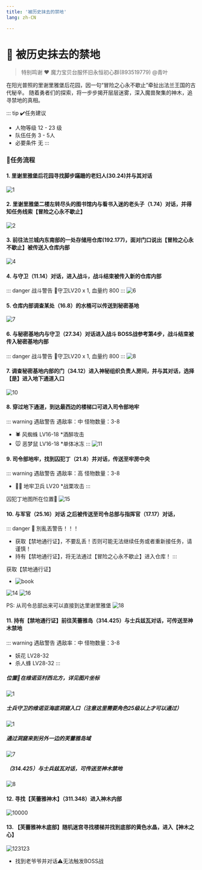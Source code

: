 ```yaml
---
title: '被历史抹去的禁地'
lang: zh-CN

---
```


# 📜 被历史抹去的禁地

<Valine />

> 特别鸣谢 ❤️ 魔力宝贝台服怀旧永恒初心群(893519779) @青叶

在阳光普照的里谢里雅堡后花园，因一句“冒险之心永不歇止”牵扯出法兰王国的古代秘辛。
随着勇者们的探索，将一步步揭开层层迷雾，深入魔兽聚集的神木，追寻禁地的真相。

::: tip ✔️任务建议
- 人物等级	12 - 23 级
- 队伍任务  3 - 5人
- 必要条件  无
:::

### 📝任务流程

#### 1. 里谢里雅堡后花园寻找脚步蹣跚的老妇人(30.24)并与其对话
![1](https://user-images.githubusercontent.com/78347270/115094976-88725780-9f5a-11eb-8662-3be77e3cf784.png)

#### 2. 里谢里雅堡二楼左转尽头的图书馆内与看书入迷的老头子（1.74）对话，并得知任务线索【冒险之心永不歇止】
![2](https://user-images.githubusercontent.com/78347270/115094960-7b556880-9f5a-11eb-81b0-2e86163c34f5.png)

#### 3. 前往法兰城内东南部的一处存储用仓库(192.177)，面对门口说出【冒险之心永不歇止】被传送入仓库内部
![4](https://user-images.githubusercontent.com/78347270/115095161-26feb880-9f5b-11eb-9b5c-40aaaebd6d86.png)

#### 4. 与守卫（11.14）对话，进入战斗，战斗结束被传入新的仓库内部
::: danger 战斗警告
👹守卫LV20 x 1, 血量约 800
:::
![6](https://user-images.githubusercontent.com/78347270/115095355-f23f3100-9f5b-11eb-942c-11557d687ddd.png)

#### 5. 仓库内部调查某处（16.8）的水桶可以传送到秘密基地
![7](https://user-images.githubusercontent.com/78347270/115095598-cd978900-9f5c-11eb-9bb7-6aa31fc32195.png)

#### 6. 与秘密基地内与守卫（27.34）对话进入战斗 BOSS战参考第4步，战斗结束被传入秘密基地内部
::: danger 战斗警告
👹守卫LV20 x 1, 血量约 800
:::
![8](https://user-images.githubusercontent.com/78347270/115095589-c40e2100-9f5c-11eb-8fa7-68d3a1b85446.png)

#### 7. 调查秘密基地内部的门（34.12）进入神秘组织负责人房间，并与其对话，选择【是】进入地下通道入口
![10](https://user-images.githubusercontent.com/78347270/115095878-da68ac80-9f5d-11eb-88e5-6c2212d15abd.png)

#### 8. 穿过地下通道，到达最西边的楼梯口可进入司令部地牢
::: warning 遇敌警告 遇敌率：中 怪物数量：3-8
- 🕷️ 风蜘蛛 LV16-18 *酒醉攻击
- 🐭 恶梦鼠 LV16-18 *单体冰冻
:::
![11](https://user-images.githubusercontent.com/78347270/115095871-d177db00-9f5d-11eb-8d9c-60219f71be58.png)

#### 9. 司令部地牢，找到囚犯丁（21.8）并对话，传送至牢房中央
::: warning 遇敌警告 遇敌率：高 怪物数量：3-8
- 💂‍♂️ 地牢卫兵 LV20 *战栗攻击
:::

囚犯丁地图所在位置📍 ![15](https://user-images.githubusercontent.com/78347270/115100314-c1b8c080-9f76-11eb-8af1-4c863e51241a.png)


#### 10. 与军官（25.16）对话 之后被传送至司令总部与指挥官（17.17）对话，


::: danger 🚨 別亂丟警告！！！
- 获取【禁地通行证】，不要乱丢！否则可能无法继续任务或者重新接任务，请谨慎！
- 持有【禁地通行证】，将无法通过【冒险之心永不歇止】进入仓库！
:::

获取【禁地通行证】 
- ![book](https://user-images.githubusercontent.com/78347270/115100517-2294c880-9f78-11eb-97c7-657ce9dfc3d0.png)


![14](https://user-images.githubusercontent.com/78347270/115100442-9edadc00-9f77-11eb-8d23-66039c80326e.png)
![16](https://user-images.githubusercontent.com/78347270/115100344-f75da980-9f76-11eb-85d0-1bfbfe2272a2.png)

PS: 从司令总部出来可以直接到达里谢里雅堡
![18](https://user-images.githubusercontent.com/78347270/115100617-b9618500-9f78-11eb-998b-081225560e8a.png)


#### 11. 持有【禁地通行证】前往芙蕾雅岛（314.425）与士兵兹瓦对话，可传送至神木禁地

::: warning 遇敌警告 遇敌率：中 怪物数量：3-8
-  妖花 LV28-32 
-  杀人蜂 LV28-32
:::

##### 位置📍在维诺亚村西北方，详见图片坐标

![1](https://user-images.githubusercontent.com/78347270/115236453-5af1fd80-a156-11eb-8181-8e14b191fa9e.png)

##### 士兵守卫的维诺亚海底洞窟入口（注意这里需要角色25级以上才可以通过）
![1](https://user-images.githubusercontent.com/78347270/115383114-6b66ae80-a210-11eb-9f01-274e46b9cecb.png)

##### 通过洞窟来到另外一边的芙蕾雅岛域
![7](https://user-images.githubusercontent.com/78347270/115383126-6dc90880-a210-11eb-8fbe-841a8b927c06.png)

##### （314.425）与士兵兹瓦对话，可传送至神木禁地
![8](https://user-images.githubusercontent.com/78347270/115383197-80dbd880-a210-11eb-8398-569faeb1bfa2.png)


#### 12. 寻找【芙蕾雅神木】（311.348）进入神木内部

![10000](https://user-images.githubusercontent.com/78347270/115401245-28630600-a225-11eb-9b14-c254630e6074.png)

#### 13. 【芙蕾雅神木底部】随机迷宫寻找楼梯并找到底部的黄色水晶，进入【神木之心】

![123123](https://user-images.githubusercontent.com/78347270/115401912-e25a7200-a225-11eb-993e-319562b4d08e.png)

- 找到老爷爷并对话⚠️无法触发BOSS战

